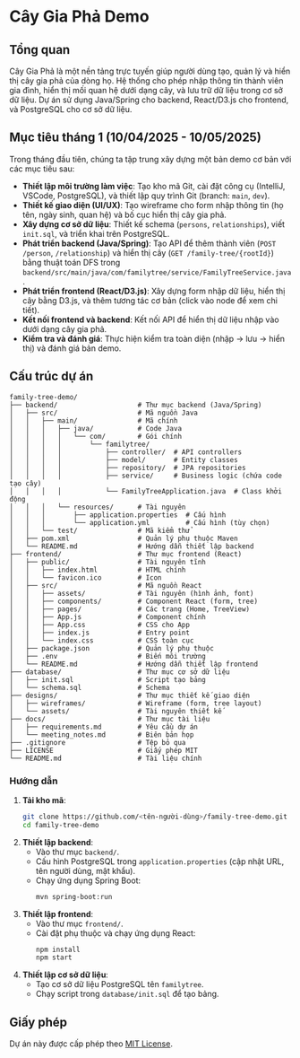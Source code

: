 # Cây Gia Phả Demo

## Tổng quan

Cây Gia Phả là một nền tảng trực tuyến giúp người dùng tạo, quản lý và hiển thị cây gia phả của dòng họ. Hệ thống cho phép nhập thông tin thành viên gia đình, hiển thị mối quan hệ dưới dạng cây, và lưu trữ dữ liệu trong cơ sở dữ liệu. Dự án sử dụng Java/Spring cho backend, React/D3.js cho frontend, và PostgreSQL cho cơ sở dữ liệu.

## Mục tiêu tháng 1 (10/04/2025 - 10/05/2025)

Trong tháng đầu tiên, chúng ta tập trung xây dựng một bản demo cơ bản với các mục tiêu sau:

- **Thiết lập môi trường làm việc**: Tạo kho mã Git, cài đặt công cụ (IntelliJ, VSCode, PostgreSQL), và thiết lập quy trình Git (branch: `main`, `dev`).
- **Thiết kế giao diện (UI/UX)**: Tạo wireframe cho form nhập thông tin (họ tên, ngày sinh, quan hệ) và bố cục hiển thị cây gia phả.
- **Xây dựng cơ sở dữ liệu**: Thiết kế schema (`persons`, `relationships`), viết `init.sql`, và triển khai trên PostgreSQL.
- **Phát triển backend (Java/Spring)**: Tạo API để thêm thành viên (`POST /person`, `/relationship`) và hiển thị cây (`GET /family-tree/{rootId}`) bằng thuật toán DFS trong `backend/src/main/java/com/familytree/service/FamilyTreeService.java`.
- **Phát triển frontend (React/D3.js)**: Xây dựng form nhập dữ liệu, hiển thị cây bằng D3.js, và thêm tương tác cơ bản (click vào node để xem chi tiết).
- **Kết nối frontend và backend**: Kết nối API để hiển thị dữ liệu nhập vào dưới dạng cây gia phả.
- **Kiểm tra và đánh giá**: Thực hiện kiểm tra toàn diện (nhập → lưu → hiển thị) và đánh giá bản demo.

## Cấu trúc dự án

```
family-tree-demo/
├── backend/                    # Thư mục backend (Java/Spring)
│   ├── src/                    # Mã nguồn Java
│   │   ├── main/               # Mã chính
│   │   │   ├── java/           # Code Java
│   │   │   │   └── com/        # Gói chính
│   │   │   │       └── familytree/
│   │   │   │           ├── controller/  # API controllers
│   │   │   │           ├── model/       # Entity classes
│   │   │   │           ├── repository/  # JPA repositories
│   │   │   │           ├── service/     # Business logic (chứa code tạo cây)
│   │   │   │           └── FamilyTreeApplication.java  # Class khởi động
│   │   │   └── resources/      # Tài nguyên
│   │   │       ├── application.properties  # Cấu hình
│   │   │       └── application.yml         # Cấu hình (tùy chọn)
│   │   └── test/               # Mã kiểm thử
│   ├── pom.xml                 # Quản lý phụ thuộc Maven
│   └── README.md               # Hướng dẫn thiết lập backend
├── frontend/                   # Thư mục frontend (React)
│   ├── public/                 # Tài nguyên tĩnh
│   │   ├── index.html          # HTML chính
│   │   └── favicon.ico         # Icon
│   ├── src/                    # Mã nguồn React
│   │   ├── assets/             # Tài nguyên (hình ảnh, font)
│   │   ├── components/         # Component React (form, tree)
│   │   ├── pages/              # Các trang (Home, TreeView)
│   │   ├── App.js              # Component chính
│   │   ├── App.css             # CSS cho App
│   │   ├── index.js            # Entry point
│   │   └── index.css           # CSS toàn cục
│   ├── package.json            # Quản lý phụ thuộc
│   ├── .env                    # Biến môi trường
│   └── README.md               # Hướng dẫn thiết lập frontend
├── database/                   # Thư mục cơ sở dữ liệu
│   ├── init.sql                # Script tạo bảng
│   └── schema.sql              # Schema
├── designs/                    # Thư mục thiết kế giao diện
│   ├── wireframes/             # Wireframe (form, tree layout)
│   └── assets/                 # Tài nguyên thiết kế
├── docs/                       # Thư mục tài liệu
│   ├── requirements.md         # Yêu cầu dự án
│   └── meeting_notes.md        # Biên bản họp
├── .gitignore                  # Tệp bỏ qua
├── LICENSE                     # Giấy phép MIT
└── README.md                   # Tài liệu chính
```

### Hướng dẫn
1. **Tải kho mã**:
   ```bash
   git clone https://github.com/<tên-người-dùng>/family-tree-demo.git
   cd family-tree-demo
   ```
2. **Thiết lập backend**:
   - Vào thư mục `backend/`.
   - Cấu hình PostgreSQL trong `application.properties` (cập nhật URL, tên người dùng, mật khẩu).
   - Chạy ứng dụng Spring Boot:
     ```bash
     mvn spring-boot:run
     ```
3. **Thiết lập frontend**:
   - Vào thư mục `frontend/`.
   - Cài đặt phụ thuộc và chạy ứng dụng React:
     ```bash
     npm install
     npm start
     ```
4. **Thiết lập cơ sở dữ liệu**:
   - Tạo cơ sở dữ liệu PostgreSQL tên `familytree`.
   - Chạy script trong `database/init.sql` để tạo bảng.

## Giấy phép

Dự án này được cấp phép theo [MIT License](LICENSE).
